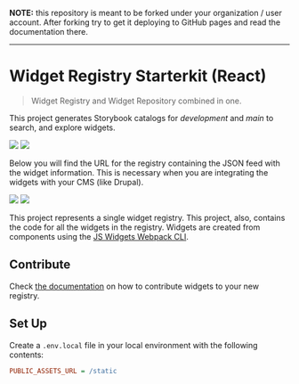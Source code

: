 **NOTE:** this repository is meant to be forked under your organization / user
account. After forking try to get it deploying to GitHub pages and read the
documentation there.

---

# Widget Registry Starterkit (React)

> Widget Registry and Widget Repository combined in one.

This project generates Storybook catalogs for _development_ and _main_ to search, and explore widgets.

[![](https://img.shields.io/badge/development-catalog-success?style=flat-square&logo=storybook)](https://js-widgets.github.io/registry-starterkit-react/development/storybook) [![](https://img.shields.io/badge/production-catalog-success?style=flat-square&logo=storybook)](https://js-widgets.github.io/registry-starterkit-react/main/storybook)

Below you will find the URL for the registry containing the JSON feed with the
widget information. This is necessary when you are integrating the widgets with
your CMS (like Drupal).

[![](https://img.shields.io/badge/development-registry-success?style=flat-square&logo=json)](https://js-widgets.github.io/registry-starterkit-react/development/widget-registry/registry.json) [![](https://img.shields.io/badge/production-registry-success?style=flat-square&logo=json)](https://js-widgets.github.io/registry-starterkit-react/main/widget-registry/registry.json)

This project represents a single widget registry. This project, also, contains
the code for all the widgets in the registry. Widgets are created from
components using
the [JS Widgets Webpack CLI](https://github.com/js-widgets/webpack-cli#readme).

## Contribute

Check [the documentation](./CONTRIBUTING.md) on how to contribute widgets to
your new registry.

## Set Up

Create a `.env.local` file in your local environment with the following
contents:

```ini
PUBLIC_ASSETS_URL = /static
```
